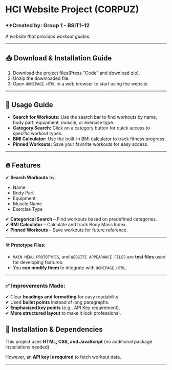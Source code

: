 # **HCI Website Project** (CORPUZ)

### \*\*Created by: Group 1 - BSIT1-12

_A website that provides workout guides._

---

## **📥 Download & Installation Guide**

1. Download the project files(Press "Code" and download zip).
2. Unzip the downloaded file.
3. Open `HOMEPAGE.HTML` in a web browser to start using the website.

---

## **📌 Usage Guide**

- **Search for Workouts:** Use the search bar to find workouts by name, body part, equipment, muscle, or exercise type.
- **Category Search:** Click on a category button for quick access to specific workout types.
- **BMI Calculator:** Use the built-in BMI calculator to track fitness progress.
- **Pinned Workouts:** Save your favorite workouts for easy access.

---

## **🔥 Features**

✔ **Search Workouts** by:

- Name
- Body Part
- Equipment
- Muscle Name
- Exercise Type

✔ **Categorical Search** – Find workouts based on predefined categories.  
✔ **BMI Calculator** – Calculate and track Body Mass Index.  
✔ **Pinned Workouts** – Save workouts for future reference.

---

🛠 **Prototype Files:**

- `MAIN MENU`, `PROTOTYPES`, and `WEBSITE APPEARANCE FILES` are **test files** used for developing features.
- You **can modify them** to integrate with `HOMEPAGE.HTML`.

---

### ✅ **Improvements Made:**

✔ Clear **headings and formatting** for easy readability.  
✔ Used **bullet points** instead of long paragraphs.  
✔ **Emphasized key points** (e.g., API Key requirement).  
✔ **More structured layout** to make it look professional.

## **🔧 Installation & Dependencies**

This project uses **HTML, CSS, and JavaScript** (no additional package installations needed).

However, an **API key is required** to fetch workout data.

---
